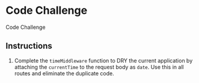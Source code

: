 # Code Challenge

Code Challenge

## Instructions

1. Complete the ``timeMiddleware`` function to DRY the current application by attaching the ``currentTime`` to the request body as ``date``. Use this in all routes and eliminate the duplicate code.